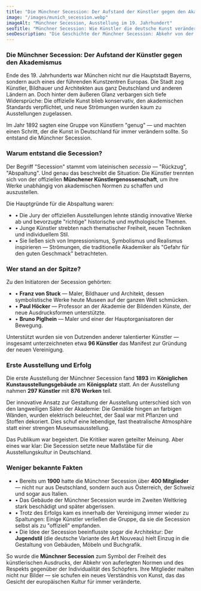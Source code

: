 ```yaml
---
title: "Die Münchner Secession: Der Aufstand der Künstler gegen den Akademismus"
image: "/images/munich_secession.webp"
imageAlt: "Münchner Secession, Ausstellung im 19. Jahrhundert"
seoTitle: "Münchner Secession: Wie Künstler die deutsche Kunst veränderten"
seoDescription: "Die Geschichte der Münchner Secession: Abkehr von der akademischen Kunst, Freiheit des Ausdrucks und Einfluss auf die europäische Kultur."
---
```


### Die Münchner Secession: Der Aufstand der Künstler gegen den Akademismus

Ende des 19. Jahrhunderts war München nicht nur die Hauptstadt Bayerns, sondern auch eines der führenden Kunstzentren Europas. Die Stadt zog Künstler, Bildhauer und Architekten aus ganz Deutschland und anderen Ländern an. Doch hinter dem äußeren Glanz verbargen sich tiefe Widersprüche: Die offizielle Kunst blieb konservativ, den akademischen Standards verpflichtet, und neue Strömungen wurden kaum zu Ausstellungen zugelassen.

Im Jahr 1892 sagten eine Gruppe von Künstlern "genug" — und machten einen Schritt, der die Kunst in Deutschland für immer verändern sollte. So entstand die Münchner Secession.

### Warum entstand die Secession?

Der Begriff "Secession" stammt vom lateinischen *secessio* — "Rückzug", "Abspaltung". Und genau das beschreibt die Situation: Die Künstler trennten sich von der offiziellen **Münchener Künstlergenossenschaft**, um ihre Werke unabhängig von akademischen Normen zu schaffen und auszustellen.

Die Hauptgründe für die Abspaltung waren:

- • Die Jury der offiziellen Ausstellungen lehnte ständig innovative Werke ab und bevorzugte "richtige" historische und mythologische Themen.
- • Junge Künstler strebten nach thematischer Freiheit, neuen Techniken und individuellem Stil.
- • Sie ließen sich von Impressionismus, Symbolismus und Realismus inspirieren — Strömungen, die traditionelle Akademiker als "Gefahr für den guten Geschmack" betrachteten.

### Wer stand an der Spitze?

Zu den Initiatoren der Secession gehörten:

- • **Franz von Stuck** — Maler, Bildhauer und Architekt, dessen symbolistische Werke heute Museen auf der ganzen Welt schmücken.
- • **Paul Höcker** — Professor an der Akademie der Bildenden Künste, der neue Ausdrucksformen unterstützte.
- • **Bruno Piglhein** — Maler und einer der Hauptorganisatoren der Bewegung.

Unterstützt wurden sie von Dutzenden anderer talentierter Künstler — insgesamt unterzeichneten etwa **96 Künstler** das Manifest zur Gründung der neuen Vereinigung.

### Erste Ausstellung und Erfolg

Die erste Ausstellung der Münchner Secession fand **1893** im **Königlichen Kunstausstellungsgebäude** am **Königsplatz** statt. An der Ausstellung nahmen **297 Künstler** mit **876 Werken** teil.

Der innovative Ansatz zur Gestaltung der Ausstellung unterschied sich von den langweiligen Sälen der Akademie: Die Gemälde hingen an farbigen Wänden, wurden elektrisch beleuchtet, der Saal war mit Pflanzen und Stoffen dekoriert. Dies schuf eine lebendige, fast theatralische Atmosphäre statt einer strengen Museumsausstellung.

Das Publikum war begeistert. Die Kritiker waren geteilter Meinung. Aber eines war klar: Die Secession setzte neue Maßstäbe für die Ausstellungskultur in Deutschland.

### Weniger bekannte Fakten

- • Bereits um **1900** hatte die Münchner Secession über **400 Mitglieder** — nicht nur aus Deutschland, sondern auch aus Österreich, der Schweiz und sogar aus Italien.
- • Das Gebäude der Münchner Secession wurde im Zweiten Weltkrieg stark beschädigt und später abgerissen.
- • Trotz des Erfolgs kam es innerhalb der Vereinigung immer wieder zu Spaltungen: Einige Künstler verließen die Gruppe, da sie die Secession selbst als zu "offiziell" empfanden.
- • Die Idee der Secession beeinflusste sogar die Architektur: Der **Jugendstil** (die deutsche Variante des Art Nouveau) hielt Einzug in die Gestaltung von Gebäuden, Möbeln und Buchgrafik.

So wurde die **Münchner Secession** zum Symbol der Freiheit des künstlerischen Ausdrucks, der Abkehr von auferlegten Normen und des Respekts gegenüber der Individualität des Schöpfers. Ihre Mitglieder malten nicht nur Bilder — sie schufen ein neues Verständnis von Kunst, das das Gesicht der europäischen Kultur für immer veränderte.

